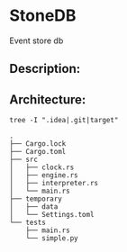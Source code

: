 # StoneDB
Event store db

## Description:

## Architecture:


```shell
tree -I ".idea|.git|target"
```
```text
.
├── Cargo.lock
├── Cargo.toml
├── src
│   ├── clock.rs
│   ├── engine.rs
│   ├── interpreter.rs
│   └── main.rs
├── temporary
│   ├── data
│   └── Settings.toml
└── tests
    ├── main.rs
    └── simple.py
```